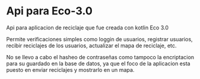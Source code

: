 # Api para Eco-3.0

Api para aplicacion de reciclaje que fue creada con kotlin Eco 3.0

Permite verificaciones simples como loggin de usuarios, registrar usuarios, recibir reciclajes de los usuarios, actualizar el mapa de reciclaje, etc.

No se llevo a cabo el hasheo de contraseñas como tampoco la encriptacion para su guardado en la base de datos, ya que el foco de la aplicacion esta puesto en enviar reciclajes y mostrarlo en un mapa.
